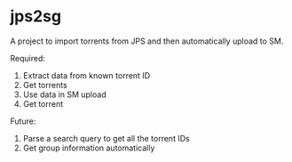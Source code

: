# jps2sg

A project to import torrents from JPS and then automatically upload to SM.

Required:

1. Extract data from known torrent ID
2. Get torrents
3. Use data in SM upload
4. Get torrent

Future:

1. Parse a search query to get all the torrent IDs
2. Get group information automatically
